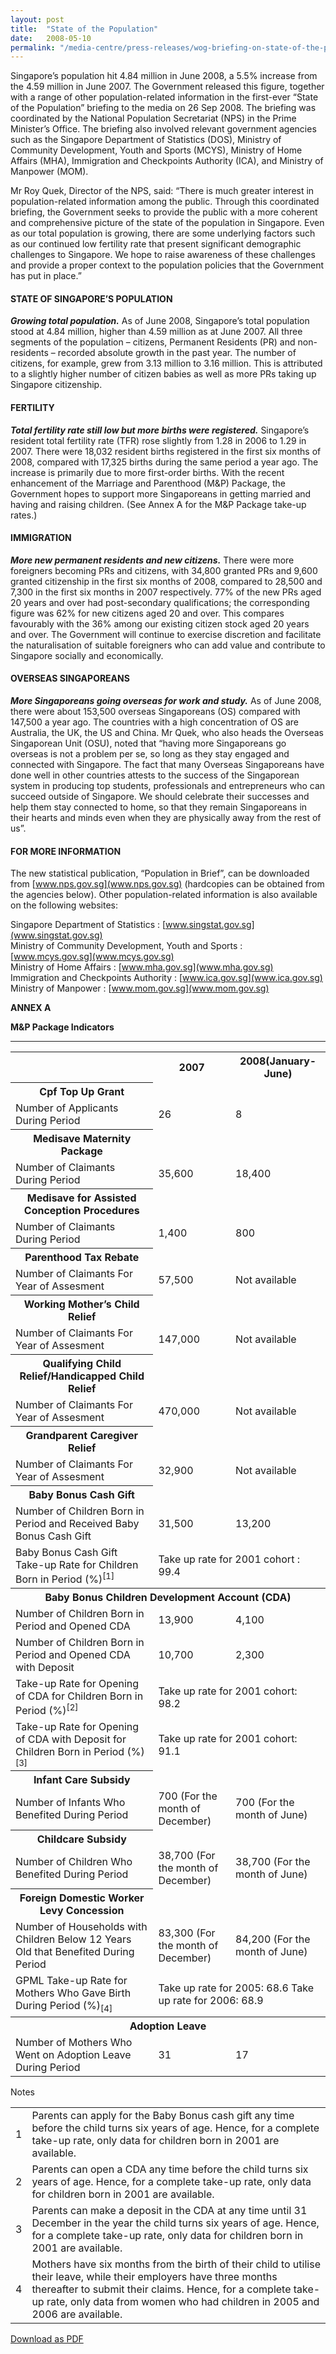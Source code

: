 ```yaml
---
layout: post
title:  "State of the Population"
date:   2008-05-10
permalink: "/media-centre/press-releases/wog-briefing-on-state-of-the-population-1"
---
```


Singapore’s population hit 4.84 million in June 2008, a 5.5% increase from the 4.59 million in June 2007. The Government released this figure, together with a range of other population-related information in the first-ever “State of the Population” briefing to the media on 26 Sep 2008. The briefing was coordinated by the National Population Secretariat (NPS) in the Prime Minister’s Office. The briefing also involved relevant government agencies such as the Singapore Department of Statistics (DOS), Ministry of Community Development, Youth and Sports (MCYS), Ministry of Home Affairs (MHA), Immigration and Checkpoints Authority (ICA), and Ministry of Manpower (MOM).

Mr Roy Quek, Director of the NPS, said: “There is much greater interest in population-related information among the public. Through this coordinated briefing, the Government seeks to provide the public with a more coherent and comprehensive picture of the state of the population in Singapore. Even as our total population is growing, there are some underlying factors such as our continued low fertility rate that present significant demographic challenges to Singapore. We hope to raise awareness of these challenges and provide a proper context to the population policies that the Government has put in place.”

#### **STATE OF SINGAPORE’S POPULATION**

_**Growing total population.**_ As of June 2008, Singapore’s total population stood at 4.84 million, higher than 4.59 million as at June 2007. All three segments of the population – citizens, Permanent Residents (PR) and non-residents – recorded absolute growth in the past year. The number of citizens, for example, grew from 3.13 million to 3.16 million. This is attributed to a slightly higher number of citizen babies as well as more PRs taking up Singapore citizenship.

#### **FERTILITY**

_**Total fertility rate still low but more births were registered.**_ Singapore’s resident total fertility rate (TFR) rose slightly from 1.28 in 2006 to 1.29 in 2007. There were 18,032 resident births registered in the first six months of 2008, compared with 17,325 births during the same period a year ago. The increase is primarily due to more first-order births. With the recent enhancement of the Marriage and Parenthood (M&P) Package, the Government hopes to support more Singaporeans in getting married and having and raising children. (See Annex A for the M&P Package take-up rates.)

#### **IMMIGRATION**

_**More new permanent residents and new citizens.**_ There were more foreigners becoming PRs and citizens, with 34,800 granted PRs and 9,600 granted citizenship in the first six months of 2008, compared to 28,500 and 7,300 in the first six months in 2007 respectively. 77% of the new PRs aged 20 years and over had post-secondary qualifications; the corresponding figure was 62% for new citizens aged 20 and over. This compares favourably with the 36% among our existing citizen stock aged 20 years and over. The Government will continue to exercise discretion and facilitate the naturalisation of suitable foreigners who can add value and contribute to Singapore socially and economically.

#### **OVERSEAS SINGAPOREANS**

_**More Singaporeans going overseas for work and study.**_ As of June 2008, there were about 153,500 overseas Singaporeans (OS) compared with 147,500 a year ago. The countries with a high concentration of OS are Australia, the UK, the US and China. Mr Quek, who also heads the Overseas Singaporean Unit (OSU), noted that “having more Singaporeans go overseas is not a problem per se, so long as they stay engaged and connected with Singapore. The fact that many Overseas Singaporeans have done well in other countries attests to the success of the Singaporean system in producing top students, professionals and entrepreneurs who can succeed outside of Singapore. We should celebrate their successes and help them stay connected to home, so that they remain Singaporeans in their hearts and minds even when they are physically away from the rest of us”.

#### **FOR MORE INFORMATION**

The new statistical publication, “Population in Brief”, can be downloaded from [www.nps.gov.sg](www.nps.gov.sg) (hardcopies can be obtained from the agencies below). Other population-related information is also available on the following websites:

Singapore Department of Statistics : [www.singstat.gov.sg](www.singstat.gov.sg)  
Ministry of Community Development, Youth and Sports : [www.mcys.gov.sg](www.mcys.gov.sg)  
Ministry of Home Affairs : [www.mha.gov.sg](www.mha.gov.sg)  
Immigration and Checkpoints Authority : [www.ica.gov.sg](www.ica.gov.sg)  
Ministry of Manpower : [www.mom.gov.sg](www.mom.gov.sg)  

**ANNEX A**  

**M&P Package Indicators**

---
<table class="table-h">  <tr>    <th> </th>    <th>2007</th> <th>2008(January-June)</th> </tr>  
<tr>    <th> Cpf Top Up Grant </th>    <td> </td> <td> </td> </tr>    
<tr>    <td> Number of Applicants During Period</td> <td>26</td> <td>8 </td> </tr>
<tr>    <th> Medisave Maternity Package </th>    <td> </td> <td> </td> </tr>  
<tr>    <td> Number of Claimants During Period</td> <td>35,600</td> <td>18,400</td> </tr>
<tr>    <th> Medisave for Assisted Conception Procedures</th>    <td> </td> <td> </td> </tr> 
<tr>    <td> Number of Claimants During Period</td> <td>1,400</td> <td>800</td> </tr>
<tr>    <th> Parenthood Tax Rebate</th>    <td> </td> <td> </td> </tr>
<tr>    <td> Number of Claimants For Year of Assesment</td> <td>57,500</td> <td>Not available</td> </tr>
<tr>    <th> Working Mother’s Child Relief</th>    <td> </td> <td> </td> </tr>
<tr>    <td> Number of Claimants For Year of Assesment</td> <td>147,000</td> <td>Not available</td> </tr>
<tr>    <th> Qualifying Child Relief/Handicapped Child Relief</th>    <td> </td> <td> </td> </tr>  
<tr>    <td> Number of Claimants For Year of Assesment</td> <td>470,000</td> <td>Not available</td> </tr>
<tr>    <th> Grandparent Caregiver Relief</th>    <td> </td> <td> </td> </tr>  
<tr>    <td> Number of Claimants For Year of Assesment</td> <td>32,900</td> <td>Not available</td> </tr>
<tr>    <th> Baby Bonus Cash Gift</th>    <td> </td> <td> </td> </tr>  
<tr>    <td> Number of Children Born in Period and Received Baby Bonus Cash Gift</td> <td>31,500</td> <td>13,200</td> </tr>
<tr>    <td> Baby Bonus Cash Gift Take-up Rate for Children Born in Period (%)<sup>[1]</sup></td> <td colspan="2">Take up rate for 2001 cohort : 99.4</td>  </tr> 
<tr>    <th colspan="3"> Baby Bonus Children Development Account (CDA)</th> </tr>
<tr>    <td> Number of Children Born in Period and Opened CDA</td> <td>13,900</td> <td>4,100</td> </tr>
<tr>    <td>Number of Children Born in Period and Opened CDA with Deposit</td> <td>10,700</td> <td>2,300</td> </tr>  
<tr>    <td> Take-up Rate for Opening of CDA for Children Born in Period (%)<sup>[2]</sup></td> <td colspan="2">Take up rate for 2001 cohort: 98.2</td>  </tr>  
<tr>    <td> Take-up Rate for Opening of CDA with Deposit for Children Born in Period (%)<sup>[3]</sup></td> <td colspan="2">Take up rate for 2001 cohort: 91.1</td>  </tr>
<tr> <th>Infant Care Subsidy</th>    <td> </td> <td> </td> </tr>
<tr>    <td> Number of Infants Who Benefited During Period</td> <td>700 (For the month of December)</td> <td>700 (For the month of June)</td> </tr>
<tr>    <th> Childcare Subsidy</th>    <td> </td> <td> </td> </tr>
<tr>    <td>Number of Children Who Benefited During Period</td>    <td>38,700 
(For the month of December)</td> <td>38,700 
(For the month of June)</td> </tr>
<tr>    <th>Foreign Domestic Worker Levy Concession</th>    <td> </td> <td> </td> </tr>
<tr>    <td> Number of Households with Children Below 12 Years Old that Benefited During Period</td> <td>83,300 (For the month of December)</td> <td>84,200 (For the month of June)</td> </tr>
<tr>    <td>GPML Take-up Rate for Mothers Who Gave Birth During Period (%)<sub>[4]</sub></td>    <td colspan="2">Take up rate for 2005: 68.6 
Take up rate for 2006: 68.9</td> </tr>

<tr>    <th colspan="3">Adoption Leave</th>  </tr>
<tr>    <td> Number of Mothers Who Went on Adoption Leave During Period</td> <td>31</td> <td>17</td> </tr>
</table>

Notes

<table class="table-h">  <tr> <td>1</td>    <td>Parents can apply for the Baby Bonus cash gift any time before the child turns six years of age. Hence, for a complete take-up rate, only data for children born in 2001 are available.</td> </tr>
<tr><td>2</td>    <td>Parents can open a CDA any time before the child turns six years of age. Hence, for a complete take-up rate, only data for children born in 2001 are available.</td> </tr> 
<tr><td>3</td>    <td>Parents can make a deposit in the CDA at any time until 31 December in the year the child turns six years of age. Hence, for a complete take-up rate, only data for children born in 2001 are available.</td> </tr>
<tr><td>4</td>    <td>Mothers have six months from the birth of their child to utilise their leave, while their employers have three months thereafter to submit their claims. Hence, for a complete take-up rate, only data from women who had children in 2005 and 2006 are available.</td> </tr> </table>

[Download as PDF]({{site.baseurl}}/files/press-releases/GetPdf/wog-briefing-on-state-of-the-population-1)
